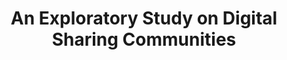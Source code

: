 ---
title: An Exploratory Study on Digital Sharing Communities
description: "Applying methods from computational social science to study HDB towns."
tag: [datascience, dataviz, projects]
redirect_to: https://vnck.xyz/digital-sharing-communities-study/
reading_time: 20
---
